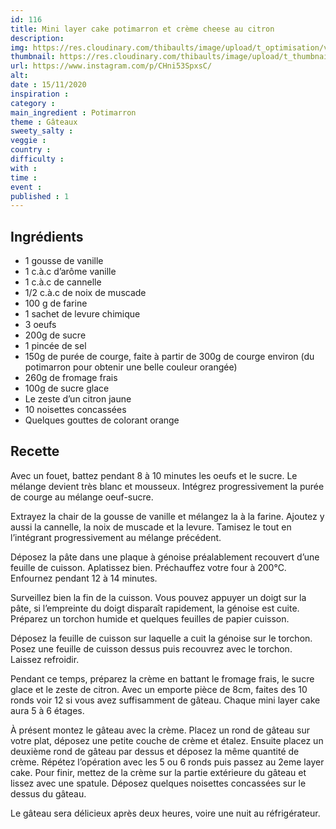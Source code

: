 ```yaml
---
id: 116
title: Mini layer cake potimarron et crème cheese au citron
description: 
img: https://res.cloudinary.com/thibaults/image/upload/t_optimisation/v1605640099/Recipes/20201115_layer_cake_potimarron.jpg
thumbnail: https://res.cloudinary.com/thibaults/image/upload/t_thumbnail_josie/v1605640099/Recipes/20201115_layer_cake_potimarron.jpg
url: https://www.instagram.com/p/CHni53SpxsC/
alt: 
date : 15/11/2020
inspiration : 
category : 
main_ingredient : Potimarron
theme : Gâteaux
sweety_salty : 
veggie : 
country :
difficulty :
with : 
time : 
event :
published : 1
---
```


## Ingrédients
 - 1 gousse de vanille
 - 1 c.à.c d’arôme vanille
 - 1 c.à.c de cannelle
 - 1/2 c.à.c de noix de muscade
 - 100 g de farine
 - 1 sachet de levure chimique
 - 3 oeufs
 - 200g de sucre
 - 1 pincée de sel
 - 150g de purée de courge, faite à partir de 300g de courge environ (du potimarron pour obtenir une belle couleur orangée)
 - 260g de fromage frais
 - 100g de sucre glace
 - Le zeste d’un citron jaune
 - 10 noisettes concassées
 - Quelques gouttes de colorant orange

## Recette
Avec un fouet, battez pendant 8 à 10 minutes les oeufs et le sucre. Le mélange devient très blanc et mousseux. Intégrez progressivement la purée de courge au mélange oeuf-sucre.

Extrayez la chair de la gousse de vanille et mélangez la à la farine. Ajoutez y aussi la cannelle, la noix de muscade et la levure. Tamisez le tout en l’intégrant progressivement au mélange précédent.

Déposez la pâte dans une plaque à génoise préalablement recouvert d’une feuille de cuisson. Aplatissez bien. Préchauffez votre four à 200°C. Enfournez pendant 12 à 14 minutes.

Surveillez bien la fin de la cuisson. Vous pouvez appuyer un doigt sur la pâte, si l’empreinte du doigt disparaît rapidement, la génoise est cuite. Préparez un torchon humide et quelques feuilles de papier cuisson.

Déposez la feuille de cuisson sur laquelle a cuit la génoise sur le torchon. Posez une feuille de cuisson dessus puis recouvrez avec le torchon. Laissez refroidir.

Pendant ce temps, préparez la crème en battant le fromage frais, le sucre glace et le zeste de citron. Avec un emporte pièce de 8cm, faites des 10 ronds voir 12 si vous avez suffisamment de gâteau. Chaque mini layer cake aura 5 à 6 étages.

À présent montez le gâteau avec la crème. Placez un rond de gâteau sur votre plat, déposez une petite couche de crème et étalez. Ensuite placez un deuxième rond de gâteau par dessus et déposez la même quantité de crème. Répétez l’opération avec les 5 ou 6 ronds puis passez au 2eme layer cake. Pour finir, mettez de la crème sur la partie extérieure du gâteau et lissez avec une spatule. Déposez quelques noisettes concassées sur le dessus du gâteau.

Le gâteau sera délicieux après deux heures, voire une nuit au réfrigérateur.